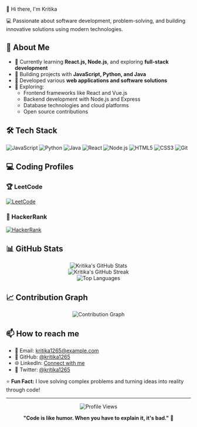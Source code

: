 👋 Hi there, I'm Kritika

💻 Passionate about software development, problem-solving, and building innovative solutions using modern technologies.

## 🚀 About Me

- 🌱 Currently learning **React.js, Node.js**, and exploring **full-stack development**
- 🔭 Building projects with **JavaScript, Python, and Java**
- 🌟 Developed various **web applications and software solutions**
- 🎯 Exploring:
  - Frontend frameworks like React and Vue.js
  - Backend development with Node.js and Express
  - Database technologies and cloud platforms
  - Open source contributions

## 🛠️ Tech Stack

![JavaScript](https://img.shields.io/badge/JavaScript-F7DF1E?style=for-the-badge&logo=javascript&logoColor=black)
![Python](https://img.shields.io/badge/Python-3776AB?style=for-the-badge&logo=python&logoColor=white)
![Java](https://img.shields.io/badge/Java-ED8B00?style=for-the-badge&logo=java&logoColor=white)
![React](https://img.shields.io/badge/React-20232A?style=for-the-badge&logo=react&logoColor=61DAFB)
![Node.js](https://img.shields.io/badge/Node.js-43853D?style=for-the-badge&logo=node.js&logoColor=white)
![HTML5](https://img.shields.io/badge/HTML5-E34F26?style=for-the-badge&logo=html5&logoColor=white)
![CSS3](https://img.shields.io/badge/CSS3-1572B6?style=for-the-badge&logo=css3&logoColor=white)
![Git](https://img.shields.io/badge/Git-F05032?style=for-the-badge&logo=git&logoColor=white)

## 💻 Coding Profiles

<div align="left">

### 🏆 LeetCode
[![LeetCode](https://img.shields.io/badge/LeetCode-FFA116?style=for-the-badge&logo=leetcode&logoColor=white)](https://leetcode.com/kritika1265)

### 🎯 HackerRank
[![HackerRank](https://img.shields.io/badge/HackerRank-2EC866?style=for-the-badge&logo=hackerrank&logoColor=white)](https://hackerrank.com/kritika1265)

</div>

## 📊 GitHub Stats

<div align="center">
  <img src="https://github-readme-stats.vercel.app/api?username=kritika1265&show_icons=true&theme=dark&hide_border=true&bg_color=0D1117" alt="Kritika's GitHub Stats" />
</div>

<div align="center">
  <img src="https://github-readme-streak-stats.herokuapp.com/?user=kritika1265&theme=dark&hide_border=true&background=0D1117" alt="Kritika's GitHub Streak" />
</div>

<div align="center">
  <img src="https://github-readme-stats.vercel.app/api/top-langs/?username=kritika1265&layout=compact&theme=dark&hide_border=true&bg_color=0D1117" alt="Top Languages" />
</div>

## 📈 Contribution Graph

<div align="center">
  <img src="https://github-readme-activity-graph.vercel.app/graph?username=kritika1265&theme=github-dark&hide_border=true&bg_color=0D1117" alt="Contribution Graph" />
</div>

## 📫 How to reach me

- 📧 Email: [kritika1265@example.com](mailto:kritika1265@example.com)
- 💼 GitHub: [@kritika1265](https://github.com/kritika1265)
- 🌐 LinkedIn: [Connect with me](https://linkedin.com/in/kritika1265)
- 📱 Twitter: [@kritika1265](https://twitter.com/kritika1265)

⭐ **Fun Fact:** I love solving complex problems and turning ideas into reality through code!

---

<div align="center">
  <img src="https://komarev.com/ghpvc/?username=kritika1265&color=blueviolet&style=flat-square&label=Profile+Views" alt="Profile Views" />
</div>

<div align="center">
  
  **"Code is like humor. When you have to explain it, it's bad."** 💭
  
</div>
